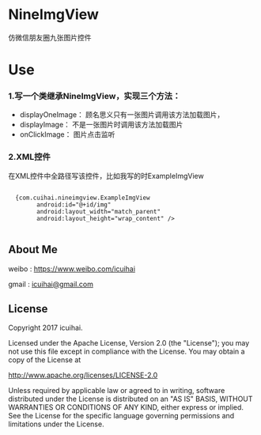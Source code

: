 # NineImgView
仿微信朋友圈九张图片控件
# Use
### 1.写一个类继承NineImgView，实现三个方法：
* displayOneImage：
 顾名思义只有一张图片调用该方法加载图片，
* displayImage：
 不是一张图片时调用该方法加载图片
* onClickImage：
 图片点击监听
 ### 2.XML控件
 在XML控件中全路径写该控件，比如我写的时ExampleImgView
<pre><code>
  {com.cuihai.nineimgview.ExampleImgView
        android:id="@+id/img"
        android:layout_width="match_parent"
        android:layout_height="wrap_content" />
        
</code></pre>
## About Me
weibo : <https://www.weibo.com/icuihai>

gmail  : icuihai@gmail.com
## License
Copyright 2017 icuihai.

Licensed under the Apache License, Version 2.0 (the "License");
you may not use this file except in compliance with the License.
You may obtain a copy of the License at

   http://www.apache.org/licenses/LICENSE-2.0

Unless required by applicable law or agreed to in writing, software
distributed under the License is distributed on an "AS IS" BASIS,
WITHOUT WARRANTIES OR CONDITIONS OF ANY KIND, either express or implied.
See the License for the specific language governing permissions and
limitations under the License.

